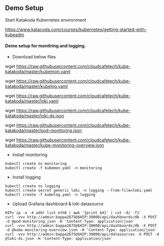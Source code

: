 ## Demo Setup

Start Katakoda Kubernetes environment

https://www.katacoda.com/courses/kubernetes/getting-started-with-kubeadm

#### Demo setup for monitring and logging.

- Download below files

wget https://raw.githubusercontent.com/cloudcafetech/kube-katakoda/master/kubemon.yaml

wget https://raw.githubusercontent.com/cloudcafetech/kube-katakoda/master/kubelog.yaml

wget https://raw.githubusercontent.com/cloudcafetech/kube-katakoda/master/loki.yaml

wget https://raw.githubusercontent.com/cloudcafetech/kube-katakoda/master/loki-ds.json

wget https://raw.githubusercontent.com/cloudcafetech/kube-katakoda/master/pod-monitoring.json

wget https://raw.githubusercontent.com/cloudcafetech/kube-katakoda/master/kube-monitoring-overview.json

- Install monitoring

```
kubectl create ns monitoring
kubectl create -f kubemon.yaml -n monitoring
```

- Install logging

```
kubectl create ns logging
kubectl create secret generic loki -n logging --from-file=loki.yaml
kubectl create -f kubelog.yaml -n logging
```

- Upload Grafana dashboard & loki datasource

```
HIP=`ip -o -4 addr list eth0 | awk '{print $4}' | cut -d/ -f1`
curl -vvv http://admin:bappa2675@$HIP:30000/api/dashboards/db -X POST -d @pod-monitoring.json -H 'Content-Type: application/json'
curl -vvv http://admin:bappa2675@$HIP:30000/api/dashboards/db -X POST -d @kube-monitoring-overview.json -H 'Content-Type: application/json'
curl -vvv http://admin:bappa2675@$HIP:30000/api/datasources -X POST -d @loki-ds.json -H 'Content-Type: application/json' 
```
